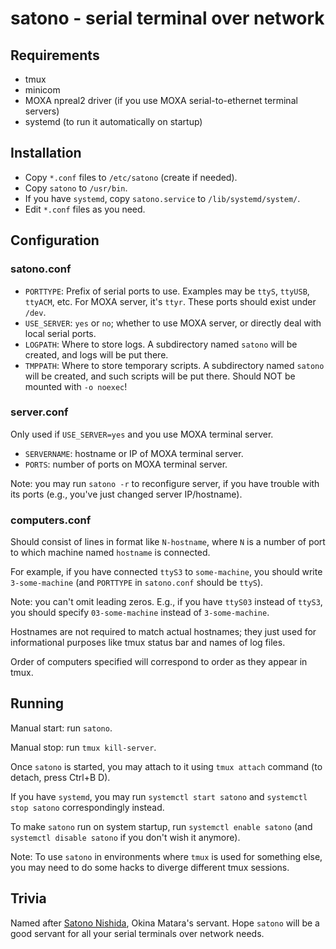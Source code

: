 # satono - serial terminal over network

## Requirements

* tmux
* minicom
* MOXA npreal2 driver (if you use MOXA serial-to-ethernet terminal servers)
* systemd (to run it automatically on startup)

## Installation

* Copy `*.conf` files to `/etc/satono` (create if needed).
* Copy `satono` to `/usr/bin`.
* If you have `systemd`, copy `satono.service` to `/lib/systemd/system/`.
* Edit `*.conf` files as you need.

## Configuration

### satono.conf

* `PORTTYPE`: Prefix of serial ports to use. Examples may be `ttyS`, `ttyUSB`, `ttyACM`, etc. For MOXA server, it's `ttyr`. These ports should exist under `/dev`.
* `USE_SERVER`: `yes` or `no`; whether to use MOXA server, or directly deal with local serial ports.
* `LOGPATH`: Where to store logs. A subdirectory named `satono` will be created, and logs will be put there.
* `TMPPATH`: Where to store temporary scripts. A subdirectory named `satono` will be created, and such scripts will be put there. Should NOT be mounted with `-o noexec`!

### server.conf

Only used if `USE_SERVER=yes` and you use MOXA terminal server.

* `SERVERNAME`: hostname or IP of MOXA terminal server.
* `PORTS`: number of ports on MOXA terminal server.

Note: you may run `satono -r` to reconfigure server, if you have trouble with its ports (e.g., you've just changed server IP/hostname).

### computers.conf

Should consist of lines in format like `N-hostname`, where `N` is a number of port to which machine named `hostname` is connected.

For example, if you have connected `ttyS3` to `some-machine`, you should write `3-some-machine` (and `PORTTYPE` in `satono.conf` should be `ttyS`). 

Note: you can't omit leading zeros. E.g., if you have `ttyS03` instead of `ttyS3`, you should specify `03-some-machine` instead of `3-some-machine`.

Hostnames are not required to match actual hostnames; they just used for informational purposes like tmux status bar and names of log files.

Order of computers specified will correspond to order as they appear in tmux.

## Running

Manual start: run `satono`.

Manual stop: run `tmux kill-server`.

Once `satono` is started, you may attach to it using `tmux attach` command (to detach, press Ctrl+B D).

If you have `systemd`, you may run `systemctl start satono` and `systemctl stop satono` correspondingly instead.

To make `satono` run on system startup, run `systemctl enable satono` (and `systemctl disable satono` if you don't wish it anymore).

Note: To use `satono` in environments where `tmux` is used for something else, you may need to do some hacks to diverge different tmux sessions.

## Trivia

Named after [Satono Nishida](https://en.touhouwiki.net/wiki/Satono_Nishida), Okina Matara's servant. Hope `satono` will be a good servant for all your serial terminals over network needs.
